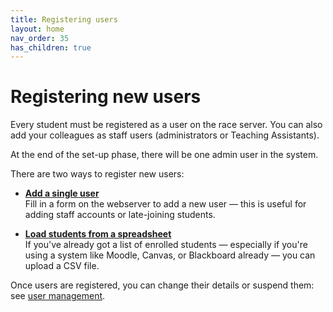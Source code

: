 ```yaml
---
title: Registering users
layout: home
nav_order: 35
has_children: true
---
```



# Registering new users

Every student must be registered as a user on the race server. You can also
add your colleagues as staff users (administrators or Teaching Assistants).

At the end of the set-up phase, there will be one admin user in the system.

There are two ways to register new users:

* **[Add a single user](single)**  
  Fill in a form on the webserver to add a new user — this is useful for adding
  staff accounts or late-joining students.

* **[Load students from a spreadsheet](spreadsheet)**  
  If you've already got a list of enrolled students — especially if you're using
  a system like Moodle, Canvas, or Blackboard already — you can upload a CSV
  file.

Once users are registered, you can change their details or suspend them: see
[user management](../running/user-management).
  